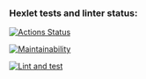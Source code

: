 ### Hexlet tests and linter status:
[![Actions Status](https://github.com/denis-kitaev/python-project-lvl2/workflows/hexlet-check/badge.svg)](https://github.com/denis-kitaev/python-project-lvl2/actions)

[![Maintainability](https://api.codeclimate.com/v1/badges/a7fc839a394e487da00d/maintainability)](https://codeclimate.com/github/denis-kitaev/python-project-lvl2/maintainability)

[![Lint and test](https://github.com/denis-kitaev/python-project-lvl2/actions/workflows/lint-and-test.yml/badge.svg)](https://github.com/denis-kitaev/python-project-lvl2/actions/workflows/lint-and-test.yml)